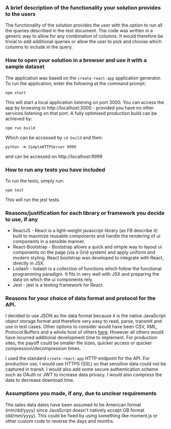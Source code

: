 ### A brief description of the functionality your solution provides to the users

The functionality of the solution provides the user with the option to run all 
the queries described in the test document.
The code was written in a generic way to allow for any combination of columns. 
It would therefore be trivial to add additional queries or allow the user to pick
and choose which columns to include in the query.

### How to open your solution in a browser and use it with a sample dataset

The application was based on the `create-react-app` application generator.
To run the application, enter the following at the command prompt: 
```
npm start
```
This will start a local application listening on port 3000. You can access the app by
browsing to http://localhost:3000 - provided you have no other services listening on that
port.
A fully optimised production build can be achieved by:
```
npm run build
```
Which can be accessed by `cd build` and then:
```
python -m SimpleHTTPServer 9999
```
and can be accessed on http://localhost:9999

### How to run any tests you have included

To run the tests, simply run:
```
npm test
```
This will run the jest tests.

### Reasons/justification for each library or framework you decide to use, if any

* ReactJS - React is a light-weight javascript library (as FB describe it) built to maximize reusable components
and handle the rendering of ui components in a sensible manner.
* React-Bootstrap - Bootstrap allows a quick and simple way to layout ui components on the page 
(via a Grid system) and apply uniform and modern styling. React bootstrap was developed to 
integrate with React, directly in JSX.
* Lodash - lodash is a collection of functions which follow the functional programming paradigm.
It fits in very well with JSX and preparing the data on which the ui components rely.
* Jest - jest is a testing framework for React.

### Reasons for your choice of data format and protocol for the API.

I decided to use JSON as the data format because it is the native JavaScript
object storage format and therefore very easy to read, parse, transmit and use in test
cases. Other options to consider would have been CSV, XML, Protocol Buffers and a whole
host of others [here](https://en.wikipedia.org/wiki/Comparison_of_data_serialization_formats).
However all others would have incurred additional development time to implement.
For production sites, the payoff could be smaller file sizes, quicker access or quicker
compression/decompression times.

I used the standard `create-react-app` HTTP endpoint for the API.
For production use, I would use HTTPS (SSL) so that sensitive data could not be captured
in transit. I would also add some secure authentication scheme such as OAuth or JWT to
increase data privacy. I would also compress the data to decrease download time.

### Assumptions you made, if any, due to unclear requirements
The sales data dates have been assumed to be American format (mm/dd/yyyy) since JavaScript doesn't 
natively accept GB format (dd/mm/yyyy). This could be fixed by using something like moment.js
or other custom code to reverse the days and months.